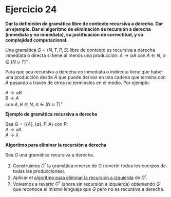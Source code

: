# Ejercicio 24

**Dar la definición de gramática libre de contexto recursiva a derecha. Dar un ejemplo. Dar el algoritmo de eliminación de recursión a derecha (inmediata y no inmediata), su justificación de correctitud, y su complejidad computacional.**

Una gramática $G = \langle N, T, P, S \rangle$ libre de contexto es recursiva a derecha inmediata o directa si tiene al menos una producción: $A \rightarrow \alpha A$ con $A \in N$, $\alpha \in (N \cup T)^+$.

Para que sea recursiva a derecha no inmediata o indirecta tiene que haber una producción desde $A$ que puede derivar en una cadena que termina con $A$ pasando a través de otros no terminales en el medio. Por ejemplo:

$A \rightarrow \alpha B$ \
$B \rightarrow A$ \
con $A, B \in N$, $\alpha \in (N \cup T)^+$

**Ejemplo de gramática recursiva a derecha**

Sea $G = \langle \{A\}, \{a\}, P, A \rangle$ con $P$: \
$A \rightarrow aA$ \
$A \rightarrow \lambda$

**Algoritmo para eliminar la recursión a derecha**

Sea $G$ una gramática recursiva a derecha.

1. Construimos $G^r$ la gramática reverso de $G$ (revertir todos los cuerpos de todas las producciones).
2. Aplicar el [algoritmo para eliminar la recursión a izquierda](https://en.wikipedia.org/wiki/Left_recursion#Removing_left_recursion) de $G^r$.
3. Volvemos a revertir $G^r$ (ahora sin recursión a izquierda) obteniendo $G'$ que reconoce el mismo lenguaje que $G$ pero no es recursiva a derecha.
